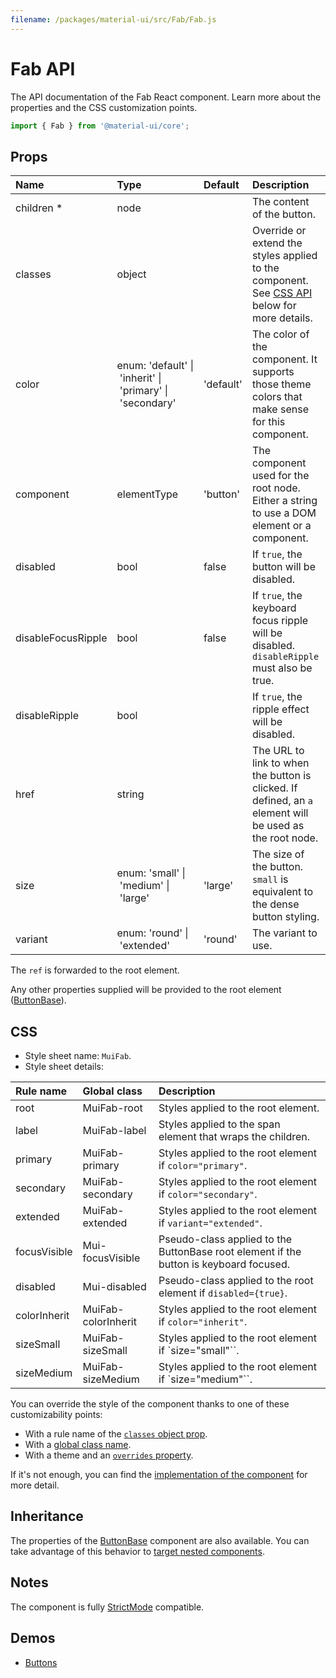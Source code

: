 ```yaml
---
filename: /packages/material-ui/src/Fab/Fab.js
---
```


<!--- This documentation is automatically generated, do not try to edit it. -->

# Fab API

<p class="description">The API documentation of the Fab React component. Learn more about the properties and the CSS customization points.</p>

```js
import { Fab } from '@material-ui/core';
```



## Props

| Name | Type | Default | Description |
|:-----|:-----|:--------|:------------|
| <span class="prop-name required">children&nbsp;*</span> | <span class="prop-type">node</span> |  | The content of the button. |
| <span class="prop-name">classes</span> | <span class="prop-type">object</span> |  | Override or extend the styles applied to the component. See [CSS API](#css) below for more details. |
| <span class="prop-name">color</span> | <span class="prop-type">enum:&nbsp;'default'&nbsp;&#124;<br>&nbsp;'inherit'&nbsp;&#124;<br>&nbsp;'primary'&nbsp;&#124;<br>&nbsp;'secondary'<br></span> | <span class="prop-default">'default'</span> | The color of the component. It supports those theme colors that make sense for this component. |
| <span class="prop-name">component</span> | <span class="prop-type">elementType</span> | <span class="prop-default">'button'</span> | The component used for the root node. Either a string to use a DOM element or a component. |
| <span class="prop-name">disabled</span> | <span class="prop-type">bool</span> | <span class="prop-default">false</span> | If `true`, the button will be disabled. |
| <span class="prop-name">disableFocusRipple</span> | <span class="prop-type">bool</span> | <span class="prop-default">false</span> | If `true`, the  keyboard focus ripple will be disabled. `disableRipple` must also be true. |
| <span class="prop-name">disableRipple</span> | <span class="prop-type">bool</span> |  | If `true`, the ripple effect will be disabled. |
| <span class="prop-name">href</span> | <span class="prop-type">string</span> |  | The URL to link to when the button is clicked. If defined, an `a` element will be used as the root node. |
| <span class="prop-name">size</span> | <span class="prop-type">enum:&nbsp;'small'&nbsp;&#124;<br>&nbsp;'medium'&nbsp;&#124;<br>&nbsp;'large'<br></span> | <span class="prop-default">'large'</span> | The size of the button. `small` is equivalent to the dense button styling. |
| <span class="prop-name">variant</span> | <span class="prop-type">enum:&nbsp;'round'&nbsp;&#124;<br>&nbsp;'extended'<br></span> | <span class="prop-default">'round'</span> | The variant to use. |

The `ref` is forwarded to the root element.

Any other properties supplied will be provided to the root element ([ButtonBase](/api/button-base/)).

## CSS

- Style sheet name: `MuiFab`.
- Style sheet details:

| Rule name | Global class | Description |
|:-----|:-------------|:------------|
| <span class="prop-name">root</span> | <span class="prop-name">MuiFab-root</span> | Styles applied to the root element.
| <span class="prop-name">label</span> | <span class="prop-name">MuiFab-label</span> | Styles applied to the span element that wraps the children.
| <span class="prop-name">primary</span> | <span class="prop-name">MuiFab-primary</span> | Styles applied to the root element if `color="primary"`.
| <span class="prop-name">secondary</span> | <span class="prop-name">MuiFab-secondary</span> | Styles applied to the root element if `color="secondary"`.
| <span class="prop-name">extended</span> | <span class="prop-name">MuiFab-extended</span> | Styles applied to the root element if `variant="extended"`.
| <span class="prop-name">focusVisible</span> | <span class="prop-name">Mui-focusVisible</span> | Pseudo-class applied to the ButtonBase root element if the button is keyboard focused.
| <span class="prop-name">disabled</span> | <span class="prop-name">Mui-disabled</span> | Pseudo-class applied to the root element if `disabled={true}`.
| <span class="prop-name">colorInherit</span> | <span class="prop-name">MuiFab-colorInherit</span> | Styles applied to the root element if `color="inherit"`.
| <span class="prop-name">sizeSmall</span> | <span class="prop-name">MuiFab-sizeSmall</span> | Styles applied to the root element if `size="small"``.
| <span class="prop-name">sizeMedium</span> | <span class="prop-name">MuiFab-sizeMedium</span> | Styles applied to the root element if `size="medium"``.

You can override the style of the component thanks to one of these customizability points:

- With a rule name of the [`classes` object prop](/customization/components/#overriding-styles-with-classes).
- With a [global class name](/customization/components/#overriding-styles-with-global-class-names).
- With a theme and an [`overrides` property](/customization/globals/#css).

If it's not enough, you can find the [implementation of the component](https://github.com/mui-org/material-ui/blob/master/packages/material-ui/src/Fab/Fab.js) for more detail.

## Inheritance

The properties of the [ButtonBase](/api/button-base/) component are also available.
You can take advantage of this behavior to [target nested components](/guides/api/#spread).

## Notes

The component is fully [StrictMode](https://reactjs.org/docs/strict-mode.html) compatible.

## Demos

- [Buttons](/components/buttons/)

